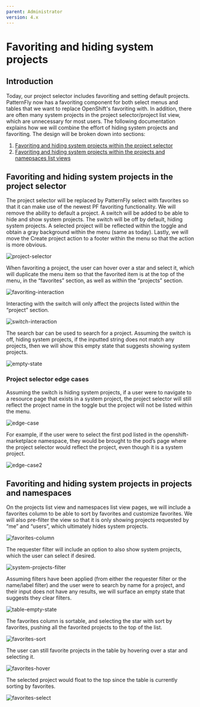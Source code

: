 ```yaml
---
parent: Administrator
version: 4.x
---
```


# Favoriting and hiding system projects

## Introduction
Today, our project selector includes favoriting and setting default projects. PatternFly now has a favoriting component for both select menus and tables that we want to replace OpenShift's favoriting with. In addition, there are often many system projects in the project selector/project list view, which are unnecessary for most users. The following documentation explains how we will combine the effort of hiding system projects and favoriting. The design will be broken down into sections:
1. [Favoriting and hiding system projects within the project selector](#Favoriting-and-hiding-system-projects-in-the-project-selector)
2. [Favoriting and hiding system projects within the projects and namepsaces list views](#Favoriting-and-hiding-system-projects-in-projects-and-namespaces)

## Favoriting and hiding system projects in the project selector
The project selector will be replaced by PatternFly select with favorites so that it can make use of the newest PF favoriting functionality. We will remove the ability to default a project. A switch will be added to be able to hide and show system projects. The switch will be off by default, hiding system projects. A selected project will be reflected within the toggle and obtain a gray background within the menu (same as today). Lastly, we will move the Create project action to a footer within the menu so that the action is more obvious.

![project-selector](img/ProjectSelector.png)

When favoriting a project, the user can hover over a star and select it, which will duplicate the menu item so that the favorited item is at the top of the menu, in the “favorites” section, as well as within the “projects” section.

![favoriting-interaction](img/FavoritingInteraction.png)

 Interacting with the switch will only affect the projects listed within the “project” section.

![switch-interaction](img/SwitchInteraction.png)

The search bar can be used to search for a project. Assuming the switch is off, hiding system projects, if the inputted string does not match any projects, then we will show this empty state that suggests showing system projects.

![empty-state](img/ProjectSelectorEmptyState.png)

### Project selector edge cases

Assuming the switch is hiding system projects, if a user were to navigate to a resource page that exists in a system project, the project selector will still reflect the project name in the toggle but the project will not be listed within the menu.

![edge-case](img/EdgeCase1.png)

For example, if the user were to select the first pod listed in the openshift-marketplace namespace, they would be brought to the pod’s page where the project selector would reflect the project, even though it is a system project.

![edge-case2](img/EdgeCase2.png)

## Favoriting and hiding system projects in projects and namespaces

On the projects list view and namespaces list view pages, we will include a favorites column to be able to sort by favorites and customize favorites. We will also pre-filter the view so that it is only showing projects requested by “me” and “users”, which ultimately hides system projects.

![favorites-column](img/FavoritesColumn.png)

The requester filter will include an option to also show system projects, which the user can select if desired.

![system-projects-filter](img/SystemProjectsFilter.png)

Assuming filters have been applied (from either the requester filter or the name/label filter) and the user were to search by name for a project, and their input does not have any results, we will surface an empty state that suggests they clear filters.

![table-empty-state](img/EmptyStateTable.png)

The favorites column is sortable, and selecting the star with sort by favorites, pushing all the favorited projects to the top of the list.

![favorites-sort](img/FavoritesTableInteraction.png)

The user can still favorite projects in the table by hovering over a star and selecting it.

![favorites-hover](img/FavoritesTableInteraction2.png)

The selected project would float to the top since the table is currently sorting by favorites.

![favorites-select](img/FavoritesTableInteraction3.png)
